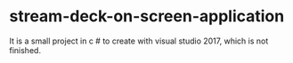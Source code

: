 # stream-deck-on-screen-application
It is a small project in c # to create with visual studio 2017, which is not finished.
